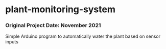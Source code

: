# plant-monitoring-system
### Original Project Date: November 2021
Simple Arduino program to automatically water the plant based on sensor inputs
